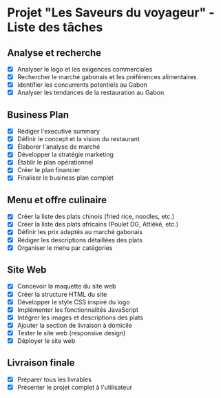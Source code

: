 # Projet "Les Saveurs du voyageur" - Liste des tâches

## Analyse et recherche
- [x] Analyser le logo et les exigences commerciales
- [x] Rechercher le marché gabonais et les préférences alimentaires
- [x] Identifier les concurrents potentiels au Gabon
- [x] Analyser les tendances de la restauration au Gabon

## Business Plan
- [x] Rédiger l'executive summary
- [x] Définir le concept et la vision du restaurant
- [x] Élaborer l'analyse de marché
- [x] Développer la stratégie marketing
- [x] Établir le plan opérationnel
- [x] Créer le plan financier
- [x] Finaliser le business plan complet

## Menu et offre culinaire
- [x] Créer la liste des plats chinois (fried rice, noodles, etc.)
- [x] Créer la liste des plats africains (Poulet DG, Attiéké, etc.)
- [x] Définir les prix adaptés au marché gabonais
- [x] Rédiger les descriptions détaillées des plats
- [x] Organiser le menu par catégories

## Site Web
- [x] Concevoir la maquette du site web
- [x] Créer la structure HTML du site
- [x] Développer le style CSS inspiré du logo
- [x] Implémenter les fonctionnalités JavaScript
- [x] Intégrer les images et descriptions des plats
- [x] Ajouter la section de livraison à domicile
- [x] Tester le site web (responsive design)
- [x] Déployer le site web

## Livraison finale
- [x] Préparer tous les livrables
- [x] Présenter le projet complet à l'utilisateur
